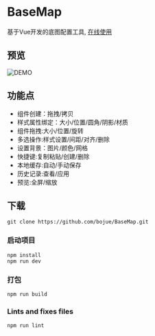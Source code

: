 # BaseMap

基于Vue开发的底图配置工具, [在线使用](https://bojue.github.io/BaseMap/dist/)

## 预览

![DEMO](https://github.com/bojue/BaseMap/blob/master/src/assets/demo.png)


## 功能点

- 组件创建：拖拽/拷贝
- 样式属性绑定：大小/位置/圆角/阴影/材质
- 组件拖拽:大小/位置/旋转
- 多选操作:样式设置/间距/对齐/删除
- 设置背景：图片/颜色/网格
- 快捷键:复制粘贴/创建/删除
- 本地缓存:自动/手动保存
- 历史记录:查看/应用
- 预览:全屏/缩放

## 下载
```
git clone https://github.com/bojue/BaseMap.git
```

### 启动项目
```
npm install
npm run dev 
```

### 打包
```
npm run build
```

### Lints and fixes files
```
npm run lint
```
